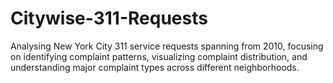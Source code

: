 # Citywise-311-Requests
Analysing New York City 311 service requests spanning from 2010, focusing on identifying complaint patterns, visualizing complaint distribution, and understanding major complaint types across different neighborhoods.
